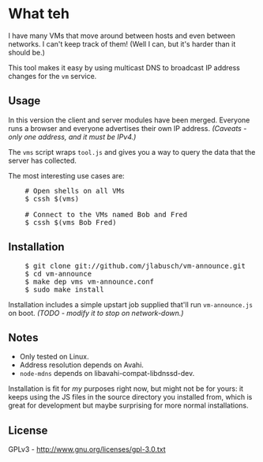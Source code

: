 # What teh

I have many VMs that move around between hosts and even between networks. I can't keep track of them!
(Well I can, but it's harder than it should be.)

This tool makes it easy by using multicast DNS to broadcast IP address changes for the `vm` service.

## Usage

In this version the client and server modules have been merged. Everyone runs a browser and everyone advertises their own IP address. <em>(Caveats - only one address, and it must be IPv4.)</em>

The `vms` script wraps `tool.js` and gives you a way to query the data that the server has collected.

The most interesting use cases are:

<pre>
    # Open shells on all VMs
    $ cssh $(vms)
    
    # Connect to the VMs named Bob and Fred
    $ cssh $(vms Bob Fred)
</pre>

## Installation

<pre>
    $ git clone git://github.com/jlabusch/vm-announce.git
    $ cd vm-announce
    $ make dep vms vm-announce.conf
    $ sudo make install
</pre>

Installation includes a simple upstart job supplied that'll run `vm-announce.js` on boot. <em>(TODO - modify it to stop on network-down.)</em>

## Notes

  * Only tested on Linux.
  * Address resolution depends on Avahi.
  * `node-mdns` depends on libavahi-compat-libdnssd-dev.

Installation is fit for <em>my</em> purposes right now, but might not be for yours: it keeps using the JS files in the source directory you installed from, which is great for development but maybe surprising for more normal installations.

## License

GPLv3 - http://www.gnu.org/licenses/gpl-3.0.txt
